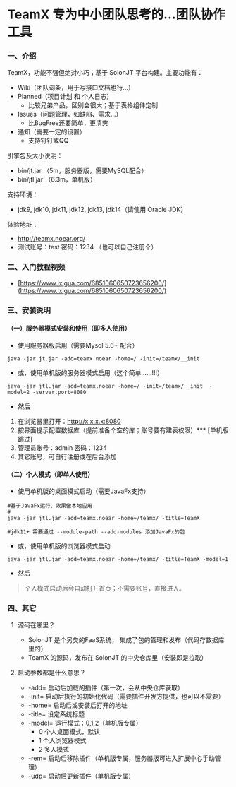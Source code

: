 # TeamX 专为中小团队思考的...团队协作工具

### 一、介绍

TeamX，功能不强但绝对小巧；基于 SolonJT 平台构建。主要功能有：

* Wiki（团队词条，用于写接口文档也行...）
* Planned（项目计划 和 个人日志）
	* 比较兄弟产品，区别会很大；基于表格组件定制
* Issues（问题管理，如缺陷、需求...）
	* 比BugFree还要简单，更清爽
* 通知（需要一定的设置）
  * 支持钉钉或QQ



引擎包及大小说明：
* bin/jt.jar （5m，服务器版，需要MySQL配合）
* bin/jtl.jar （6.3m，单机版）



支持环境：

* jdk9, jdk10, jdk11, jdk12, jdk13, jdk14（请使用 Oracle JDK）



体验地址：

* http://teamx.noear.org/
* 测试账号：test  密码：1234 （也可以自己注册个）




### 二、入门教程视频

* [https://www.ixigua.com/6851060650723656200/](https://www.ixigua.com/6851060650723656200/)





### 三、安装说明

#### （一）服务器模式安装和使用（即多人使用）

* 使用服务器版启用（需要Mysql 5.6+ 配合）

```
java -jar jt.jar -add=teamx.noear -home=/ -init=/teamx/__init
```

* 或，使用单机版的服务器模式启用（这个简单......!!!）

```
java -jar jtl.jar -add=teamx.noear -home=/ -init=/teamx/__init  -model=2 -server.port=8080
```

* 然后

1. 在浏览器里打开：http://x.x.x.x:8080
2. 按界面提示配置数据库（提前准备个空的库；账号要有建表权限）*** [单机版跳过]
3. 管理员账号：admin  密码：1234
4. 其它账号，可自行注册或在后台添加



#### （二）个人模式（即单人使用）

* 使用单机版的桌面模式启动（需要JavaFx支持）

```
#基于JavaFx运行，效果像本地应用
#
java -jar jtl.jar -add=teamx.noear -home=/teamx/ -title=TeamX

#jdk11+ 需要通过 --module-path --add-modules 添加JavaFx的包
```

* 或，使用单机版的浏览器模式启动

```
java -jar jtl.jar -add=teamx.noear -home=/teamx/ -title=TeamX -model=1
```

* 然后

> 个人模式启动后会自动打开首页；不需要账号，直接进入。




### 四、其它

1. 源码在哪里？
   * SolonJT 是个另类的FaaS系统， 集成了包的管理和发布（代码存数据库里的）
   * TeamX 的源码，发布在 SolonJT 的中央仓库里（安装即是拉取）

2. 启动参数都是什么意思？
   * -add= 启动后加载的插件（第一次，会从中央仓库获取）
   * -init= 启动后执行的初始化代码（需要插件开发方提供，也可以不需要）
   * -home= 启动后或安装后打开的地址
   * -title= 设定系统标题
   * -model= 运行模式：0,1,2（单机版专属）
     * 0 个人桌面模式，默认
     * 1 个人浏览器模式
     * 2 多人模式
   * -rem= 启动后移除插件（单机版专属，服务器版可进入扩展中心手动管理）
   * -udp= 启动后更新插件（单机版专属）

